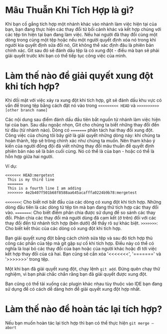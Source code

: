 # Mâu Thuẫn Khi Tích Hợp là gì?

Khi bạn cố gắng tích hợp một nhánh khác vào nhánh làm việc hiện tại của bạn, bạn đang thực hiện các thay đổi từ bối cảnh khác và kết hợp chúng với các tệp tin hiện tại bạn đang làm việc.
Nếu hai người đã thay đổi cùng một dòng trong cùng một tệp hoặc nếu một người quyết định xóa nó trong khi người kia quyết định sửa đổi nó, Git không thể xác định đâu là phiên bản chính xác. Git sau đó sẽ đánh dấu tệp là có xung đột - điều mà bạn sẽ phải giải quyết trước khi bạn có thể tiếp tục công việc của mình.

# Làm thế nào để giải quyết xung đột khi tích hợp?

Khi đối mặt với việc xảy ra xung đột khi tích hợp, git sẽ đánh dấu khu vực có vấn đề trong tệp bằng cách đặt nó vào trong `<<<<<<<<< HEAD` và `>>>>>>>>>>[other branch name]`

Các nội dung sau điểm đánh dấu đầu tiên bắt nguồn từ nhánh làm việc hiện tại của bạn. Sau dấu ngoặc nhọn, Git cho chúng ta biết những thay đổi đến từ đâu (từ nhánh nào). Dòng có `=======` phân tách hai thay đổi xung đột. Công việc của chúng tôi bây giờ là giải quyết những dòng này: khi chúng ta hoàn thành, tệp sẽ trông chính xác như chúng ta muốn. Nên tham khảo ý kiến của người đồng đội đã viết những thay đổi mâu thuẫn để quyết định phiên bản nào sẽ là bản cuối cùng. Nó có thể là của bạn - hoặc có thể là hỗn hợp giữa hai người.

Ví dụ:

```
<<<<<<< HEAD:mergetest
 This is my third line
 =======
 This is a fourth line I am adding
 >>>>>>> 4e2b407f501b68f8588aa645acafffa0224b9b78:mergetest
```

`<<<<<<<`: Cho biết nơi bắt đầu của các dòng có xung đột khi tích hợp. Những dòng đầu tiên là các dòng từ tệp tin mà bạn đang thử tích hợp các thay đổi vào.
`=======`: Cho biết điểm phân chia được sử dụng để so sánh các thay đổi. Phân chia các thay đổi mà người dùng đã cam kết (ở trên) đối với các thay đổi đến từ nhánh tích hợp (bên dưới) để thấy rõ sự khác biệt.
`>>>>>>>`: Cho biết kết thúc của các dòng có xung đột khi tích hợp.

Bạn giải quyết xung đột bằng cách chỉnh sửa tệp và sau đó tích hợp thủ công các phần của tệp mà git gặp sự cố khi tích hợp. Điều này có thể có nghĩa là loại bỏ các thay đổi của bạn hoặc của người khác hoặc đi tới việc kết hợp thay đổi của cả hai. Bạn cũng sẽ cần xóa '<<<<<<<', '=======' và '>>>>>>>' trong tệp.

Một khi bạn đã giải quyết xung đột, chạy lệnh `git add`. Đừng quên chạy thử nghiệm, vì bạn phải chắc chắn rằng bạn đã giải quyết được xung đột.

Bạn cũng có thể tải xuống các plugin khác nhau tùy thuộc vào IDE bạn đang sử dụng để có cách dễ dàng hơn để giải quyết xung đột hợp nhất.

# Làm thế nào để hoàn tác lại tích hợp?

Nếu bạn muốn hoàn tác lại tích hợp thì bạn có thể thực hiện `git merge —abort`
